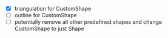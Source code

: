 - [x] triangulation for CustomShape
- [ ] outline for CustomShape
- [ ] potentially remove all other predefined shapes and change CustomShape to just Shape